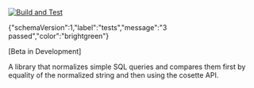 [![Build and Test](https://github.com/ValentinHerrmann/sql_testing_tools/actions/workflows/python-app.yml/badge.svg)](https://github.com/ValentinHerrmann/sql_testing_tools/actions/workflows/python-app.yml)

{"schemaVersion":1,"label":"tests","message":"3 passed","color":"brightgreen"}


[Beta in Development]

A library that normalizes simple SQL queries and compares them first by equality of the normalized string and then using the cosette API. 
